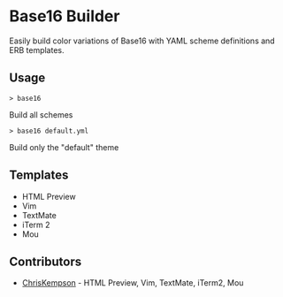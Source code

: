 # Base16 Builder
Easily build color variations of Base16 with YAML scheme definitions and ERB templates. 

## Usage
    > base16
Build all schemes

    > base16 default.yml
Build only the "default" theme

## Templates
* HTML Preview
* Vim
* TextMate
* iTerm 2
* Mou

## Contributors
* [ChrisKempson](https://github.com/chriskempson) - HTML Preview, Vim, TextMate, iTerm2, Mou
